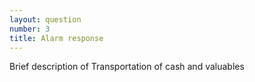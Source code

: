 ```yaml
---
layout: question
number: 3
title: Alarm response
---
```


Brief description of Transportation of cash and valuables



